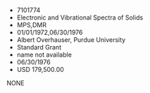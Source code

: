 * 7101774
* Electronic and Vibrational Spectra of Solids
* MPS,DMR
* 01/01/1972,06/30/1976
* Albert Overhauser, Purdue University
* Standard Grant
*   name not available
* 06/30/1976
* USD 179,500.00

NONE